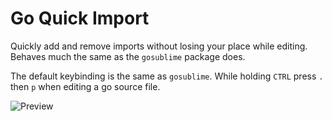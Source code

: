 # Go Quick Import

Quickly add and remove imports without losing your place while editing.
Behaves much the same as the `gosublime` package does.

The default keybinding is the same as `gosublime`. While holding `CTRL` press `.` then `p` when editing a go source file.

![Preview](https://cloud.githubusercontent.com/assets/595010/11919595/0ed537b2-a71c-11e5-85eb-383bdd46c9b0.gif)
